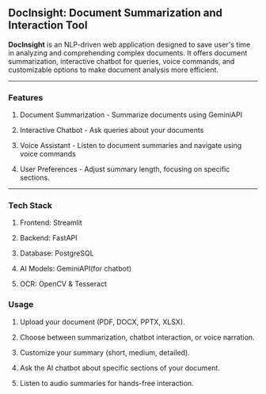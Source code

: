## DocInsight: Document Summarization and Interaction Tool

**DocInsight** is an NLP-driven web application designed to save user's time in analyzing and comprehending complex documents. It offers document summarization, interactive chatbot for queries, voice commands, and customizable options to make document analysis more efficient.

---

### Features

1. Document Summarization - Summarize documents using GeminiAPI

2. Interactive Chatbot - Ask queries about your documents

3. Voice Assistant - Listen to document summaries and navigate using voice commands

4. User Preferences - Adjust summary length, focusing on specific sections.

---

### Tech Stack

1. Frontend: Streamlit

2. Backend: FastAPI

3. Database: PostgreSQL

4. AI Models: GeminiAPI(for chatbot)

5. OCR: OpenCV & Tesseract

### Usage

1. Upload your document (PDF, DOCX, PPTX, XLSX).

2. Choose between summarization, chatbot interaction, or voice narration.

3. Customize your summary (short, medium, detailed).

4. Ask the AI chatbot about specific sections of your document.

5. Listen to audio summaries for hands-free interaction.

